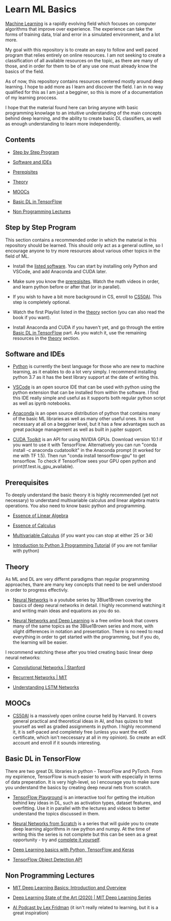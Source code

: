 # Learn ML Basics

[Machine Learning](https://en.wikipedia.org/wiki/Machine_learning) is a rapidly evolving field which focuses on computer algorithms that improve over experience. The experience can take the forms of training data, trial and error in a simulated environment, and a lot more.

My goal with this repository is to create an easy to follow and well paced program that relies entirely on online resources. I am not seeking to create a classification of all available resources on the topic, as there are many of those, and in order for them to be of any use one must already know the basics of the field.

As of now, this repository contains resources centered mostly around deep learning. I hope to add more as I learn and discover the field. I an in no way qualified for this as I am just a begginer, so this is more of a documentation of my learning proccess.

I hope that the material found here can bring anyone with basic programming knowlage to an intuitive understanding of the main concepts behind deep learning, and the ability to create basic DL classifiers, as well as enough understanding to learn more independently.

## Contents

- [Step by Step Program](#step-by-step-program)

- [Software and IDEs](#software-and-ides)

- [Prereqisites](#prerequisites)

- [Theory](#theory)

- [MOOCs](#moocs)

- [Basic DL in TensorFlow](#basic-dl-in-tensorflow)

- [Non Programming Lectures](#non-programming-lectures)

## Step by Step Program

This section contains a recommended order in which the material in this repository should be learned. This should only act as a general outline, so I encourage anyone to try more resources about various other topics in the field of ML.

- Install the [listed software](#software-and-ides). You can start by installing only Python and VSCode, and add Anaconda and CUDA later.

- Make sure you know the [prereqisites](#prerequisites). Watch the math videos in order, and learn python before or after that (or in parallel).

- If you wish to have a bit more background in CS, enroll to [CS50AI](https://www.edx.org/course/cs50s-introduction-to-artificial-intelligence-with-python). This step is completely optional.

- Watch the first Playlist listed in the [theory](#theory) section (you can also read the book if you want).

- Install Anaconda and CUDA if you haven't yet, and go through the entire [Basic DL in TensorFlow](#basic-dl-in-tensorflow) part. As you watch it, use the remaining resources in the [theory](#theory) section.

## Software and IDEs

- [Python](https://www.python.org/downloads/) is currently the best language for those who are new to machine learning, as it enables to do a lot very simply. I recommend installing python 3.7 as it has the best library support at the date of writing this.

- [VSCode](https://code.visualstudio.com/) is an open source IDE that can be used with python using the python extension that can be installed from within the software. I find this IDE really simple and useful as it supports both regular python script as well as ipynb notebooks.

- [Anaconda](https://www.anaconda.com/products/individual) is an open source distribution of python that contains many of the basic ML libraries as well as many other useful ones. It is not necessary at all on a begginer level, but it has a few advantages such as great package management as well as built in jupiter support.

- [CUDA Toolkit](https://developer.nvidia.com/cuda-toolkit) is an API for using NVIDIA GPUs. Download version 10.1 if you want to use it with TensorFlow. Alternatively you can run "conda install -c anaconda cudatoolkit" in the Anaconda prompt (it worked for me with TF 1.5). Then run "conda install tensorflow-gpu" to get tensorflow. To check if TensorFlow sees your GPU open python and print(tf.test.is_gpu_available).

## Prerequisites

To deeply understand the basic theory it is highly recommended (yet not necessary) to understand multivariable calculus and linear algebra matrix operations. You also need to know basic python and programming.

- [Essence of Linear Algebra](https://www.youtube.com/watch?v=fNk_zzaMoSs&list=PLZHQObOWTQDPD3MizzM2xVFitgF8hE_ab)

- [Essence of Calculus](https://www.youtube.com/watch?v=WUvTyaaNkzM&list=PLZHQObOWTQDMsr9K-rj53DwVRMYO3t5Yr)

- [Multivariable Calculus](https://www.youtube.com/watch?v=TrcCbdWwCBc&list=PLSQl0a2vh4HC5feHa6Rc5c0wbRTx56nF7) (if you want you can stop at either 25 or 34)

- [Introduction to Python 3 Programming Tutorial](https://www.youtube.com/watch?v=eXBD2bB9-RA&list=PLQVvvaa0QuDeAams7fkdcwOGBpGdHpXln) (if you are not familiar with python)

## Theory

As ML and DL are very differnt paradigms than regular programming approaches, thare are many key concepts that need to be well understood in order to progress effectivly.

- [Neural Networks](https://www.youtube.com/watch?v=aircAruvnKk&list=PLZHQObOWTQDNU6R1_67000Dx_ZCJB-3pi) is a youtube series by 3Blue1Brown covering the basics of deep neural networks in detail. I highly recommend watching it and writing main ideas and equations as you do so.

- [Neural Networks and Deep Learning](http://neuralnetworksanddeeplearning.com/) is a free online book that covers many of the same topics as the 3Blue1Brown series and more, with slight differences in notation and presentation. There is no need to read everything in order to get started with the programming, but if you do, the learning will be easier.

I recommend watching these after you tried creating basic linear deep neural networks:

- [Convolutional Networks | Stanford](https://www.youtube.com/watch?v=bNb2fEVKeEo)

- [Recurrent Networks | MIT](https://www.youtube.com/watch?v=SEnXr6v2ifU)

- [Understanding LSTM Networks](http://colah.github.io/posts/2015-08-Understanding-LSTMs/)

## MOOCs

- [CS50AI](https://www.edx.org/course/cs50s-introduction-to-artificial-intelligence-with-python) is a massively open online course held by Harvard. It covers general practical and theoretical ideas in AI, and has quizes to test yourself as well as graded assignments in python. I highly recommend it, it is self-paced and completely free (unless you want the edX certificate, which isn't neccessary at all in my opinion). So create an edX account and enroll if it sounds interesting.

## Basic DL in TensorFlow

There are two great DL libraries in python - TensorFlow and PyTorch. From my expirience, TensorFlow is much easier to work with especially in terms of data preperation. It is very high-level, so I encourage you to make sure you understand the basics by creating deep neural nets from scratch.

- [TensorFlow Playground](https://playground.tensorflow.org/) is an interactive tool for getting the intuition behind key ideas in DL, such as activation types, dataset features, and overfitting. Use it in parallel with the lectures and videos to better understand the topics discussed in them.

- [Neural Networks from Scratch](https://www.youtube.com/watch?v=Wo5dMEP_BbI&list=PLQVvvaa0QuDcjD5BAw2DxE6OF2tius3V3) is a series that will guide you to create deep learning algorithms in raw python and numpy. At the time of writing this the series is not complete but this can be seen as a great opportunity - try and [complete it yourself](#theory).

- [Deep Learning basics with Python, TensorFlow and Keras](https://www.youtube.com/playlist?list=PLQVvvaa0QuDfhTox0AjmQ6tvTgMBZBEXN)

- [TensorFlow Object Detection API](https://www.youtube.com/playlist?list=PLQVvvaa0QuDcNK5GeCQnxYnSSaar2tpku)

## Non Programming Lectures

- [MIT Deep Learning Basics: Introduction and Overview](https://www.youtube.com/watch?v=O5xeyoRL95U)

- [Deep Learning State of the Art (2020) | MIT Deep Learning Series](https://www.youtube.com/watch?v=0VH1Lim8gL8)

- [AI Podcast by Lex Fridman](https://www.youtube.com/user/lexfridman) (it isn't really related to learning, but it is a great inspiration)
